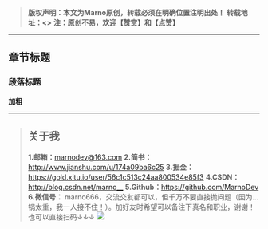 >**版权声明：本文为Marno原创，转载必须在明确位置注明出处！**
>**转载地址：<>**
>**注：原创不易，欢迎【赞赏】和【点赞】**

******

## 章节标题
### 段落标题
**加粗**


******
>## 关于我
> **1.邮箱：**<marnodev@163.com>
> **2.简书：**<http://www.jianshu.com/u/174a09ba6c25>
> **3.掘金：**<https://gold.xitu.io/user/56c1c513c24aa800534e85f3>
> **4.CSDN：**<http://blog.csdn.net/marno__>
> **5.Github：**<https://github.com/MarnoDev>
>**6.微信号：** marno666，交流交友都可以，但千万不要直接抛问题（因为...锅太重，我一人接不住！）。加好友时希望可以备注下真名和职业，谢谢！也可以直接扫码↓↓↓
>![](http://upload-images.jianshu.io/upload_images/960283-e0c4fc1db35593f6.png?imageMogr2/auto-orient/strip%7CimageView2/2/w/1080/q/50)
